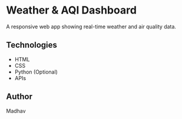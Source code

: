 # Weather & AQI Dashboard

A responsive web app showing real-time weather and air quality data.

## Technologies
- HTML
- CSS
- Python (Optional)
- APIs

## Author
Madhav
